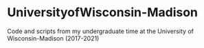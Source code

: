 # UniversityofWisconsin-Madison
Code and scripts from my undergraduate time at the University of Wisconsin-Madison (2017-2021)
